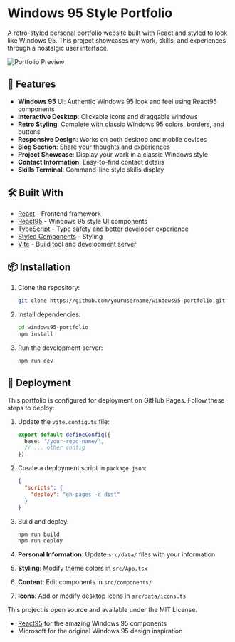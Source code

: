 # Windows 95 Style Portfolio

A retro-styled personal portfolio website built with React and styled to look like Windows 95. This project showcases my work, skills, and experiences through a nostalgic user interface.

![Portfolio Preview](public/main.png)

## 🚀 Features

- **Windows 95 UI**: Authentic Windows 95 look and feel using React95 components
- **Interactive Desktop**: Clickable icons and draggable windows
- **Retro Styling**: Complete with classic Windows 95 colors, borders, and buttons
- **Responsive Design**: Works on both desktop and mobile devices
- **Blog Section**: Share your thoughts and experiences
- **Project Showcase**: Display your work in a classic Windows style
- **Contact Information**: Easy-to-find contact details
- **Skills Terminal**: Command-line style skills display

## 🛠️ Built With

- [React](https://reactjs.org/) - Frontend framework
- [React95](https://github.com/arturbien/React95) - Windows 95 style UI components
- [TypeScript](https://www.typescriptlang.org/) - Type safety and better developer experience
- [Styled Components](https://styled-components.com/) - Styling
- [Vite](https://vitejs.dev/) - Build tool and development server

## 📦 Installation

1. Clone the repository:
   ```bash
   git clone https://github.com/yourusername/windows95-portfolio.git
   ```

2. Install dependencies:
   ```bash
   cd windows95-portfolio
   npm install
   ```

3. Run the development server:
   ```bash
   npm run dev
   ```

## 🚀 Deployment

This portfolio is configured for deployment on GitHub Pages. Follow these steps to deploy:

1. Update the `vite.config.ts` file:
   ```typescript
   export default defineConfig({
     base: '/your-repo-name/',
     // ... other config
   })
   ```

2. Create a deployment script in `package.json`:
   ```json
   {
     "scripts": {
       "deploy": "gh-pages -d dist"
     }
   }
   ```

3. Build and deploy:
   ```bash
   npm run build
   npm run deploy
   ```

1. **Personal Information**: Update `src/data/` files with your information
2. **Styling**: Modify theme colors in `src/App.tsx`
3. **Content**: Edit components in `src/components/`
4. **Icons**: Add or modify desktop icons in `src/data/icons.ts`



This project is open source and available under the MIT License.

- [React95](https://github.com/arturbien/React95) for the amazing Windows 95 components
- Microsoft for the original Windows 95 design inspiration
